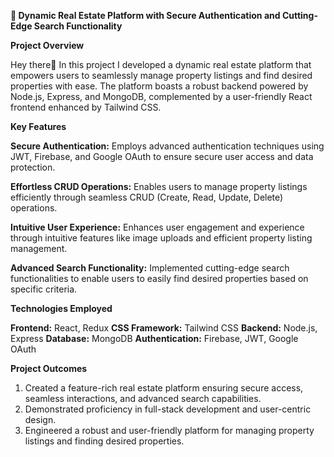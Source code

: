 **🏡 Dynamic Real Estate Platform with Secure Authentication and Cutting-Edge Search Functionality**

**Project Overview**

Hey there👋 In this project I developed  a dynamic real estate platform that empowers users to seamlessly manage property listings and find desired properties with ease. The platform boasts a robust backend powered by Node.js, Express, and MongoDB, complemented by a user-friendly React frontend enhanced by Tailwind CSS.


**Key Features**

**Secure Authentication:** Employs advanced authentication techniques using JWT, Firebase, and Google OAuth to ensure secure user access and data protection.

**Effortless CRUD Operations:** Enables users to manage property listings efficiently through seamless CRUD (Create, Read, Update, Delete) operations.

**Intuitive User Experience:** Enhances user engagement and experience through intuitive features like image uploads and efficient property listing management.

**Advanced Search Functionality:** Implemented cutting-edge search functionalities to enable users to easily find desired properties based on specific criteria.

**Technologies Employed**

**Frontend:** React, Redux
**CSS Framework:** Tailwind CSS
**Backend:** Node.js, Express
**Database:** MongoDB
**Authentication:** Firebase, JWT, Google OAuth

**Project Outcomes**

1. Created a feature-rich real estate platform ensuring secure access, seamless interactions, and advanced search capabilities.
2. Demonstrated proficiency in full-stack development and user-centric design.
3. Engineered a robust and user-friendly platform for managing property listings and finding desired properties.
